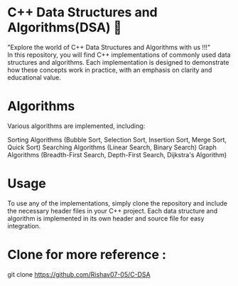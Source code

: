 # C++ Data Structures and Algorithms(DSA) 🧨
"Explore the world of C++ Data Structures and Algorithms with us !!!"  
In this repository, you will find C++ implementations of commonly used data structures and algorithms. Each implementation is designed to demonstrate how these concepts work in practice, with an emphasis on clarity and educational value.

# Algorithms

Various algorithms are implemented, including:

Sorting Algorithms (Bubble Sort, Selection Sort, Insertion Sort, Merge Sort, Quick Sort)
Searching Algorithms (Linear Search, Binary Search)
Graph Algorithms (Breadth-First Search, Depth-First Search, Dijkstra's Algorithm)

# Usage
To use any of the implementations, simply clone the repository and include the necessary header files in your C++ project. Each data structure and algorithm is implemented in its own header and source file for easy integration.


# Clone for more reference : 
git clone https://github.com/Rishav07-05/C-DSA

